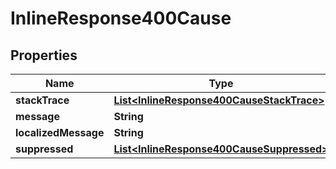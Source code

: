 

# InlineResponse400Cause


## Properties

Name | Type | Description | Notes
------------ | ------------- | ------------- | -------------
**stackTrace** | [**List&lt;InlineResponse400CauseStackTrace&gt;**](InlineResponse400CauseStackTrace.md) |  |  [optional]
**message** | **String** |  |  [optional]
**localizedMessage** | **String** |  |  [optional]
**suppressed** | [**List&lt;InlineResponse400CauseSuppressed&gt;**](InlineResponse400CauseSuppressed.md) |  |  [optional]



